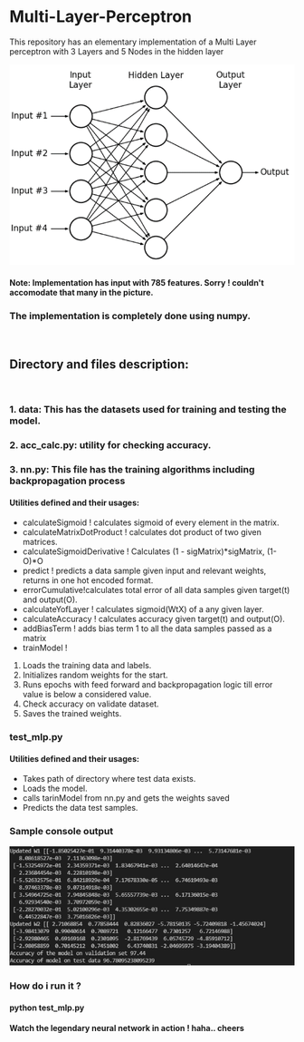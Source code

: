# Multi-Layer-Perceptron
This repository has an elementary implementation of a Multi Layer perceptron with 3 Layers and 5 Nodes in the hidden layer

![alt text](img/001.png)
<br>

#### Note: Implementation has input with 785 features. Sorry ! couldn't accomodate that many in the picture.


### The implementation is completely done using numpy.
<br>

## Directory and files description:
<br>

### 1. data: This has the datasets used for training and testing the model.
### 2. acc_calc.py: utility for checking accuracy.
### 3. nn.py: This file has the training algorithms including backpropagation process
#### Utilities defined and their usages:
* calculateSigmoid ! calculates sigmoid of every element in the matrix.
* calculateMatrixDotProduct ! calculates dot product of two given matrices.
* calculateSigmoidDerivative ! Calculates (1 - sigMatrix)*sigMatrix, (1-O)*O
* predict ! predicts a data sample given input and relevant weights, returns in one hot
encoded format.
* errorCumulative!calculates total error of all data samples given target(t) and output(O).
* calculateYofLayer ! calculates sigmoid(WtX) of a any given layer.
* calculateAccuracy ! calculates accuracy given target(t) and output(O).
* addBiasTerm ! adds bias term 1 to all the data samples passed as a matrix
* trainModel !
1. Loads the training data and labels.
2. Initializes random weights for the start.
3. Runs epochs with feed forward and backpropagation logic till error value is below a
considered value.
4. Check accuracy on validate dataset.
5. Saves the trained weights.

### test_mlp.py
#### Utilities defined and their usages:
* Takes path of directory where test data exists.
* Loads the model.
* calls tarinModel from nn.py and gets the weights saved
* Predicts the data test samples.

### Sample console output
![alt text](img/002.png)

### How do i run it ? 
#### python test_mlp.py 
#### Watch the legendary neural network in action ! haha.. cheers 

